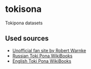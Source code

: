 # tokisona
Tokipona datasets

## Used sources
* [Unofficial fan site by Robert Warnke](http://rowa.giso.de/languages/toki-pona/)
* [Russian Toki Pona WikiBooks](https://ru.wikibooks.org/wiki/%D0%A1%D0%BB%D0%BE%D0%B2%D0%B0%D1%80%D1%8C_%D1%82%D0%BE%D0%BA%D0%B8%D0%BF%D0%BE%D0%BD%D1%8B)
* [English Toki Pona WikiBooks](https://https://en.wikibooks.org/wiki/Toki_Pona/WordTpEn)
